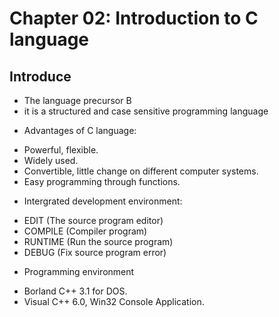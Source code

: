 # Chapter 02: Introduction to C language
## Introduce
- The language precursor B
- it is a structured and case sensitive programming language
* Advantages of C language:
- Powerful, flexible.
- Widely used.
- Convertible, little change on different computer systems.
- Easy programming through functions.
* Intergrated development environment:
- EDIT (The source program editor)
- COMPILE (Compiler program)
- RUNTIME (Run the source program)
- DEBUG (Fix source program error)
* Programming environment
- Borland C++ 3.1 for DOS.
- Visual C++ 6.0, Win32 Console Application.